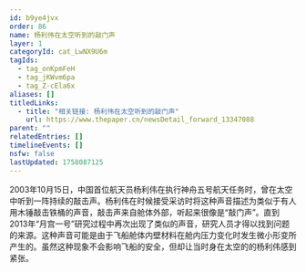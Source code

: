 ```yaml
---
id: b9ye4jvx
order: 86
name: 杨利伟在太空听到的敲门声
layer: 1
categoryId: cat_LwNX9U6m
tagIds:
  - tag_onKpmFeH
  - tag_jKWvm6pa
  - tag_Z-cEla6x
aliases: []
titledLinks:
  - title: "相关链接: 杨利伟在太空听到的敲门声"
    url: https://www.thepaper.cn/newsDetail_forward_13347088
parent: ""
relatedEntries: []
timelineEvents: []
nsfw: false
lastUpdated: 1758087125
---
```


2003年10月15日，中国首位航天员杨利伟在执行神舟五号航天任务时，曾在太空中听到一阵持续的敲击声。杨利伟在时候接受采访时将这种声音描述为类似于有人用木锤敲击铁桶的声音，敲击声来自舱体外部，听起来很像是“敲门声”。直到2013年“月宫一号”研究过程中再次出现了类似的声音，研究人员才得以找到问题的来源。这种声音可能是由于飞船舱体内壁材料在舱内压力变化时发生微小形变所产生的。虽然这种现象不会影响飞船的安全，但却让当时身在太空的的杨利伟感到紧张。